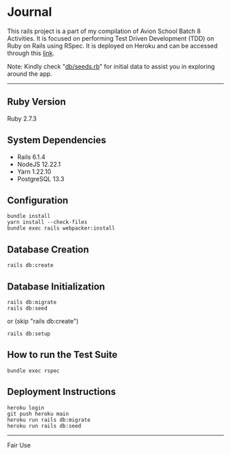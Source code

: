 <!-- # README

This README would normally document whatever steps are necessary to get the
application up and running.

Things you may want to cover:

* Ruby version

* System dependencies

* Configuration

* Database creation

* Database initialization

* How to run the test suite

* Services (job queues, cache servers, search engines, etc.)

* Deployment instructions

* ... -->

# Journal

This rails project is a part of my compilation of Avion School Batch 8 Activities. It is focused on performing Test Driven Development (TDD) on Ruby on Rails using RSpec. It is deployed on Heroku and can be accessed through this [link](https://patricklsamson-journal.herokuapp.com/).

Note: Kindly check "[db/seeds.rb](https://github.com/patricklsamson/journal/blob/main/db/seeds.rb)" for initial data to assist you in exploring around the app.

---

## Ruby Version

Ruby 2.7.3

## System Dependencies

- Rails 6.1.4
- NodeJS 12.22.1
- Yarn 1.22.10
- PostgreSQL 13.3

## Configuration

```shell
bundle install
yarn install --check-files
bundle exec rails webpacker:install
```

## Database Creation

```shell
rails db:create
```

## Database Initialization

```shell
rails db:migrate
rails db:seed
```

or (skip "rails db:create")

```shell
rails db:setup
```

## How to run the Test Suite

```shell
bundle exec rspec
```

## Deployment Instructions

```shell
heroku login
git push heroku main
heroku run rails db:migrate
heroku run rails db:seed
```

---

Fair Use
